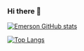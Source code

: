 ### Hi there 👋

[![Emerson GitHub stats](https://github-readme-stats.vercel.app/api?username=emerson-develcode)](https://github.com/adeo/lm-instala-core)

[![Top Langs](https://github-readme-stats.vercel.app/api/top-langs/?username=emerson-develcode)](https://github.com/emerson-develcode/github-readme-stats)
